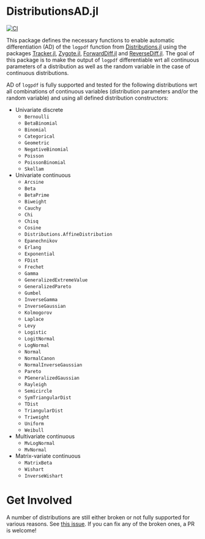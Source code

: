 # DistributionsAD.jl

[![CI](https://github.com/TuringLang/DistributionsAD.jl/actions/workflows/CI.yml/badge.svg?branch=master)](https://github.com/TuringLang/DistributionsAD.jl/actions/workflows/CI.yml?query=branch%3Amaster)

This package defines the necessary functions to enable automatic differentiation (AD) of the `logpdf` function from [Distributions.jl](https://github.com/JuliaStats/Distributions.jl) using the packages [Tracker.jl](https://github.com/FluxML/Tracker.jl), [Zygote.jl](https://github.com/FluxML/Zygote.jl), [ForwardDiff.jl](https://github.com/JuliaDiff/ForwardDiff.jl) and [ReverseDiff.jl](https://github.com/JuliaDiff/ReverseDiff.jl). The goal of this package is to make the output of `logpdf` differentiable wrt all continuous parameters of a distribution as well as the random variable in the case of continuous distributions.

AD of `logpdf` is fully supported and tested for the following distributions wrt all combinations of continuous variables (distribution parameters and/or the random variable) and using all defined distribution constructors:
- Univariate discrete
    - `Bernoulli`
    - `BetaBinomial`
    - `Binomial`
    - `Categorical`
    - `Geometric`
    - `NegativeBinomial`
    - `Poisson`
    - `PoissonBinomial`
    - `Skellam`
- Univariate continuous
    - `Arcsine`
    - `Beta`
    - `BetaPrime`
    - `Biweight`
    - `Cauchy`
    - `Chi`
    - `Chisq`
    - `Cosine`
    - `Distributions.AffineDistribution`
    - `Epanechnikov`
    - `Erlang`
    - `Exponential`
    - `FDist`
    - `Frechet`
    - `Gamma`
    - `GeneralizedExtremeValue`
    - `GeneralizedPareto`
    - `Gumbel`
    - `InverseGamma`
    - `InverseGaussian`
    - `Kolmogorov`
    - `Laplace`
    - `Levy`
    - `Logistic`
    - `LogitNormal`
    - `LogNormal`
    - `Normal`
    - `NormalCanon`
    - `NormalInverseGaussian`
    - `Pareto`
    - `PGeneralizedGaussian`
    - `Rayleigh`
    - `Semicircle`
    - `SymTriangularDist`
    - `TDist`
    - `TriangularDist`
    - `Triweight`
    - `Uniform`
    - `Weibull`
- Multivariate continuous
    - `MvLogNormal`
    - `MvNormal`
- Matrix-variate continuous
    - `MatrixBeta`
    - `Wishart`
    - `InverseWishart`

# Get Involved

A number of distributions are still either broken or not fully supported for various reasons. See [this issue](https://github.com/TuringLang/DistributionsAD.jl/issues/2). If you can fix any of the broken ones, a PR is welcome!
